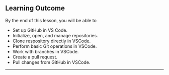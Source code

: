 ## Learning Outcome
By the end of this lesson, you will be able to
- Set up GitHub in VS Code.
- Initialize, open, and manage repositories.
- Clone respository directly in VSCode.
- Perform basic Git operations in VSCode.
- Work with branches in VSCode.
- Create a pull request.
- Pull changes from GitHub in VSCode.

---

